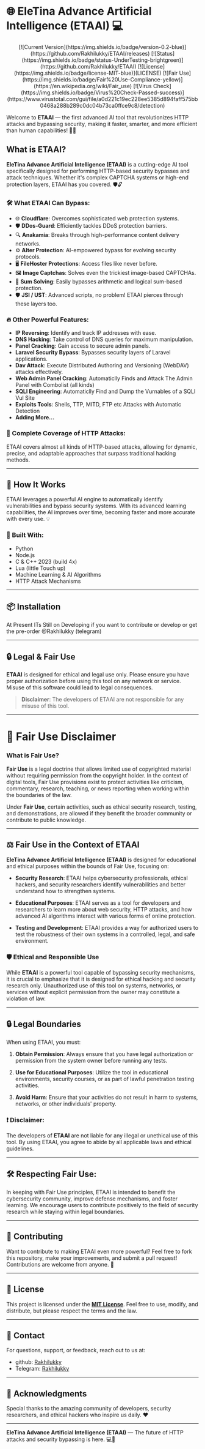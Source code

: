 # 🌐 EleTina Advance Artificial Intelligence (ETAAI) 💻
<p align="center">
[![Current Version](https://img.shields.io/badge/version-0.2-blue)](https://github.com/Rakhilukky/ETAAI/releases)
[![Status](https://img.shields.io/badge/status-UnderTesting-brightgreen)](https://github.com/Rakhilukky/ETAAI)
[![License](https://img.shields.io/badge/license-MIT-blue)](LICENSE)
[![Fair Use](https://img.shields.io/badge/Fair%20Use-Compliance-yellow)](https://en.wikipedia.org/wiki/Fair_use)
[![Virus Check](https://img.shields.io/badge/Virus%20Check-Passed-success)](https://www.virustotal.com/gui/file/a0d221c19ec228ee5385d894faff575bb0468a288b289c0dc04b73ca0ffce9c8/detection)
</p>

Welcome to **ETAAI** — the first advanced AI tool that revolutionizes HTTP attacks and bypassing security, making it faster, smarter, and more efficient than human capabilities! 🚀✨

## What is ETAAI?
**EleTina Advance Artificial Intelligence (ETAAI)** is a cutting-edge AI tool specifically designed for performing HTTP-based security bypasses and attack techniques. Whether it's complex CAPTCHA systems or high-end protection layers, ETAAI has you covered. 🛡️🔓

### 🛠️ What ETAAI Can Bypass:
- 🌐 **Cloudflare**: Overcomes sophisticated web protection systems.
- 🛡️ **DDos-Guard**: Efficiently tackles DDoS protection barriers.
- 🔍 **Anakamia**: Breaks through high-performance content delivery networks.
- ⚙️ **Alter Protection**: AI-empowered bypass for evolving security protocols.
- 🖥️ **FileHoster Protections**: Access files like never before.
- 🖼️ **Image Captchas**: Solves even the trickiest image-based CAPTCHAs.
- 🔢 **Sum Solving**: Easily bypasses arithmetic and logical sum-based protection.
- 🛡️ **JSI / UST**: Advanced scripts, no problem! ETAAI pierces through these layers too.

### 🔥 Other Powerful Features:
- **IP Reversing**: Identify and track IP addresses with ease.
- **DNS Hacking**: Take control of DNS queries for maximum manipulation.
- **Panel Cracking**: Gain access to secure admin panels.
- **Laravel Security Bypass**: Bypasses security layers of Laravel applications.
- **Dav Attack**: Execute Distributed Authoring and Versioning (WebDAV) attacks effectively.
- **Web Admin Panel Cracking**: Automaticlly Finds and Attack The Admin Panel with Combolist (all kinds)
- **SQLI Engineering**: Automaticlly Find and Dump the Vurnables of a SQLI Vul Site
- **Exploits Tools**: Shells, TTP, MITD, FTP etc Attacks with Automatic Detection
- **Adding More...**

### 🌟 Complete Coverage of HTTP Attacks:
ETAAI covers almost all kinds of HTTP-based attacks, allowing for dynamic, precise, and adaptable approaches that surpass traditional hacking methods.

---

## 🚀 How It Works
ETAAI leverages a powerful AI engine to automatically identify vulnerabilities and bypass security systems. With its advanced learning capabilities, the AI improves over time, becoming faster and more accurate with every use. 💡

### 🧠 Built With:
- Python
- Node.js
- C & C++ 2023 (build 4x)
- Lua (little Touch up)
- Machine Learning & AI Algorithms
- HTTP Attack Mechanisms

---

## 📦 Installation
At Present ITs Still on Developing if you want to contribute or develop or get the pre-order 
 @Rakhilukky (telegram)

---

## 🔒 Legal & Fair Use
**ETAAI** is designed for ethical and legal use only. Please ensure you have proper authorization before using this tool on any network or service. Misuse of this software could lead to legal consequences.

> **Disclaimer**: The developers of ETAAI are not responsible for any misuse of this tool.

---

# 📜 Fair Use Disclaimer

### What is Fair Use?

**Fair Use** is a legal doctrine that allows limited use of copyrighted material without requiring permission from the copyright holder. In the context of digital tools, Fair Use provisions exist to protect activities like criticism, commentary, research, teaching, or news reporting when working within the boundaries of the law. 

Under **Fair Use**, certain activities, such as ethical security research, testing, and demonstrations, are allowed if they benefit the broader community or contribute to public knowledge.

---

## ⚖️ Fair Use in the Context of ETAAI

**EleTina Advance Artificial Intelligence (ETAAI)** is designed for educational and ethical purposes within the bounds of Fair Use, focusing on:

- **Security Research**: ETAAI helps cybersecurity professionals, ethical hackers, and security researchers identify vulnerabilities and better understand how to strengthen systems.
  
- **Educational Purposes**: ETAAI serves as a tool for developers and researchers to learn more about web security, HTTP attacks, and how advanced AI algorithms interact with various forms of online protection.

- **Testing and Development**: ETAAI provides a way for authorized users to test the robustness of their own systems in a controlled, legal, and safe environment.

### 🛡️ Ethical and Responsible Use

While **ETAAI** is a powerful tool capable of bypassing security mechanisms, it is crucial to emphasize that it is designed for ethical hacking and security research only. Unauthorized use of this tool on systems, networks, or services without explicit permission from the owner may constitute a violation of law.

---

## 🔒 Legal Boundaries

When using ETAAI, you must:
1. **Obtain Permission**: Always ensure that you have legal authorization or permission from the system owner before running any tests.
   
2. **Use for Educational Purposes**: Utilize the tool in educational environments, security courses, or as part of lawful penetration testing activities.

3. **Avoid Harm**: Ensure that your activities do not result in harm to systems, networks, or other individuals' property.

### ❗ Disclaimer:
The developers of **ETAAI** are not liable for any illegal or unethical use of this tool. By using ETAAI, you agree to abide by all applicable laws and ethical guidelines.

---

## 🛠️ Respecting Fair Use:
In keeping with Fair Use principles, ETAAI is intended to benefit the cybersecurity community, improve defense mechanisms, and foster learning. We encourage users to contribute positively to the field of security research while staying within legal boundaries.

---

## 🤝 Contributing
Want to contribute to making ETAAI even more powerful? Feel free to fork this repository, make your improvements, and submit a pull request! Contributions are welcome from anyone. 🎉

---

## 📄 License
This project is licensed under the **[MIT License](LICENSE)**. Feel free to use, modify, and distribute, but please respect the terms and the law.

---

## 📧 Contact
For questions, support, or feedback, reach out to us at: 
- github: [Rakhilukky](https://github.com/Rakhilukky/)
- Telegram: [Rakhilukky](https://t.me/Rakhilukky)

---

## 🌟 Acknowledgments
Special thanks to the amazing community of developers, security researchers, and ethical hackers who inspire us daily. ❤️

---

**EleTina Advance Artificial Intelligence (ETAAI)** — The future of HTTP attacks and security bypassing is here. 💻🔐

